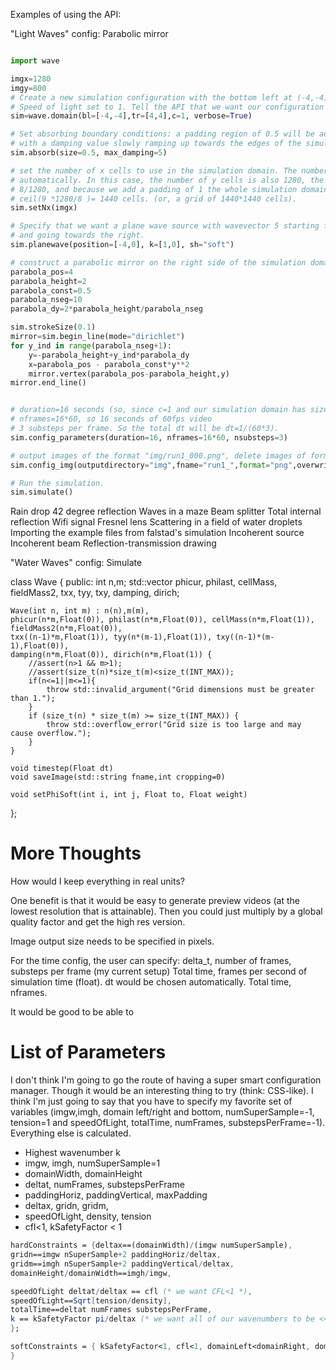 Examples of using the API:

"Light Waves" config:
Parabolic mirror

``` python

import wave

imgx=1280
imgy=800
# Create a new simulation configuration with the bottom left at (-4,-4) and the top right at (4,4).
# Speed of light set to 1. Tell the API that we want our configuration options to be printed out.
sim=wave.domain(bl=[-4,-4],tr=[4,4],c=1, verbose=True)

# Set absorbing boundary conditions: a padding region of 0.5 will be added all around the simulation,
# with a damping value slowly ramping up towards the edges of the simulation. 
sim.absorb(size=0.5, max_damping=5)

# set the number of x cells to use in the simulation domain. The number of y cells will be decided 
# automatically. In this case, the number of y cells is also 1280, the delta_x of the simulation is
# 8/1280, and because we add a padding of 1 the whole simulation domain actually consists of 
# ceil(9 *1280/8 )= 1440 cells. (or, a grid of 1440*1440 cells).
sim.setNx(imgx)

# Specify that we want a plane wave source with wavevector 5 starting from the left of the screen
# and going towards the right.
sim.planewave(position=[-4,0], k=[1,0], sh="soft")

# construct a parabolic mirror on the right side of the simulation domain with Dirichlet boundary conditions.
parabola_pos=4
parabola_height=2
parabola_const=0.5
parabola_nseg=10
parabola_dy=2*parabola_height/parabola_nseg

sim.strokeSize(0.1)
mirror=sim.begin_line(mode="dirichlet")
for y_ind in range(parabola_nseg+1):
    y=-parabola_height+y_ind*parabola_dy
    x=parabola_pos - parabola_const*y**2
    mirror.vertex(parabola_pos-parabola_height,y)
mirror.end_line()


# duration=16 seconds (so, since c=1 and our simulation domain has size 8, we simulate for two crossing times.)
# nframes=16*60, so 16 seconds of 60fps video
# 3 substeps per frame. So the total dt will be dt=1/(60*3). 
sim.config_parameters(duration=16, nframes=16*60, nsubsteps=3)

# output images of the format "img/run1_000.png", delete images of format "img/run1_*.png", and overwrite images if they exist.
sim.config_img(outputdirectory="img",fname="run1_",format="png",overwrite=True,clearimg=True)

# Run the simulation.
sim.simulate()
```


Rain drop 42 degree reflection
Waves in a maze
Beam splitter
Total internal reflection
Wifi signal
Fresnel lens
Scattering in a field of water droplets
Importing the example files from falstad's simulation
Incoherent source
Incoherent beam
Reflection-transmission drawing

"Water Waves" config:
Simulate 






class Wave {
public:
    int n,m;
    std::vector<Float> phicur, philast, cellMass, fieldMass2, txx, tyy, txy, damping, dirich;

    Wave(int n, int m) : n(n),m(m),
    phicur(n*m,Float(0)), philast(n*m,Float(0)), cellMass(n*m,Float(1)), fieldMass2(n*m,Float(0)),
    txx((n-1)*m,Float(1)), tyy(n*(m-1),Float(1)), txy((n-1)*(m-1),Float(0)),
    damping(n*m,Float(0)), dirich(n*m,Float(1)) {
        //assert(n>1 && m>1);
        //assert(size_t(n)*size_t(m)<size_t(INT_MAX));
        if(n<=1||m<=1){
            throw std::invalid_argument("Grid dimensions must be greater than 1.");
        }
        if (size_t(n) * size_t(m) >= size_t(INT_MAX)) {
            throw std::overflow_error("Grid size is too large and may cause overflow.");
        }
    }

    void timestep(Float dt)
    void saveImage(std::string fname,int cropping=0)

    void setPhiSoft(int i, int j, Float to, Float weight)
};



# More Thoughts
How would I keep everything in real units?

One benefit is that it would be easy to generate preview videos (at the lowest resolution that is attainable). Then you could just multiply by a global quality factor and get the high res version. 

Image output size needs to be specified in pixels.

For the time config, the user can specify:
    delta_t, number of frames, substeps per frame (my current setup)
    Total time, frames per second of simulation time (float). dt would be chosen automatically.
    Total time, nframes. 

It would be good to be able to 



# List of Parameters
I don't think I'm going to go the route of having a super smart configuration manager. Though it would be 
an interesting thing to try (think: CSS-like). I think I'm just going to say that you 
have to specify my favorite set of variables (imgw,imgh, domain left/right and bottom, numSuperSample=-1,
tension=1 and speedOfLight, totalTime, numFrames, substepsPerFrame=-1). Everything else
is calculated.


- Highest wavenumber k
- imgw, imgh, numSuperSample=1
- domainWidth, domainHeight
- deltat, numFrames, substepsPerFrame
- paddingHoriz, paddingVertical, maxPadding
- deltax, gridn, gridm,
- speedOfLight, density, tension
- cfl<1, kSafetyFactor < 1

``` mathematica
hardConstraints = {deltax==(domainWidth)/(imgw numSuperSample),
gridn==imgw nSuperSample+2 paddingHoriz/deltax,
gridm==imgh nSuperSample+2 paddingVertical/deltax,
domainHeight/domainWidth==imgh/imgw,

speedOfLight deltat/deltax == cfl (* we want CFL<1 *),
speedOfLight==Sqrt[tension/density],
totalTime==deltat numFrames substepsPerFrame,
k == kSafetyFactor pi/deltax (* we want all of our wavenumbers to be <<maxK *)
};

softConstraints = { kSafetyFactor<1, cfl<1, domainLeft<domainRight, domainTop<domainBottom,
}

```

